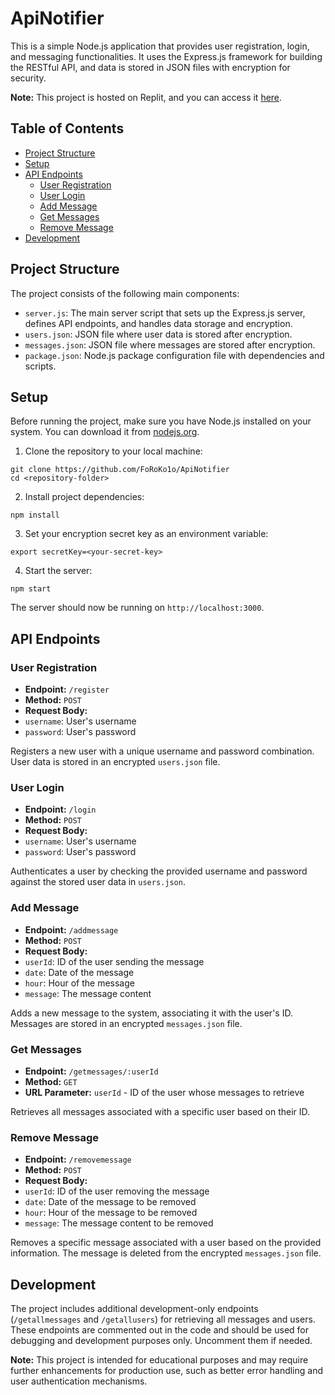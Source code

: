 # ApiNotifier

This is a simple Node.js application that provides user registration, login, and messaging functionalities. It uses the Express.js framework for building the RESTful API, and data is stored in JSON files with encryption for security. 

**Note:** This project is hosted on Replit, and you can access it [here](https://replit.com/@FoRoKo/Notifier).

## Table of Contents

- [Project Structure](#project-structure)
- [Setup](#setup)
- [API Endpoints](#api-endpoints)
  - [User Registration](#user-registration)
  - [User Login](#user-login)
  - [Add Message](#add-message)
  - [Get Messages](#get-messages)
  - [Remove Message](#remove-message)
- [Development](#development)

## Project Structure

The project consists of the following main components:

- `server.js`: The main server script that sets up the Express.js server, defines API endpoints, and handles data storage and encryption.
- `users.json`: JSON file where user data is stored after encryption.
- `messages.json`: JSON file where messages are stored after encryption.
- `package.json`: Node.js package configuration file with dependencies and scripts.

## Setup

Before running the project, make sure you have Node.js installed on your system. You can download it from [nodejs.org](https://nodejs.org/).

1. Clone the repository to your local machine:
```
git clone https://github.com/FoRoKo1o/ApiNotifier
cd <repository-folder>
```

2. Install project dependencies:
```
npm install
```

3. Set your encryption secret key as an environment variable:
```
export secretKey=<your-secret-key>
```

4. Start the server:
```
npm start
```

The server should now be running on `http://localhost:3000`.

## API Endpoints

### User Registration

- **Endpoint:** `/register`
- **Method:** `POST`
- **Request Body:**
- `username`: User's username
- `password`: User's password

Registers a new user with a unique username and password combination. User data is stored in an encrypted `users.json` file.

### User Login

- **Endpoint:** `/login`
- **Method:** `POST`
- **Request Body:**
- `username`: User's username
- `password`: User's password

Authenticates a user by checking the provided username and password against the stored user data in `users.json`.

### Add Message

- **Endpoint:** `/addmessage`
- **Method:** `POST`
- **Request Body:**
- `userId`: ID of the user sending the message
- `date`: Date of the message
- `hour`: Hour of the message
- `message`: The message content

Adds a new message to the system, associating it with the user's ID. Messages are stored in an encrypted `messages.json` file.

### Get Messages

- **Endpoint:** `/getmessages/:userId`
- **Method:** `GET`
- **URL Parameter:** `userId` - ID of the user whose messages to retrieve

Retrieves all messages associated with a specific user based on their ID.

### Remove Message

- **Endpoint:** `/removemessage`
- **Method:** `POST`
- **Request Body:**
- `userId`: ID of the user removing the message
- `date`: Date of the message to be removed
- `hour`: Hour of the message to be removed
- `message`: The message content to be removed

Removes a specific message associated with a user based on the provided information. The message is deleted from the encrypted `messages.json` file.

## Development

The project includes additional development-only endpoints (`/getallmessages` and `/getallusers`) for retrieving all messages and users. These endpoints are commented out in the code and should be used for debugging and development purposes only. Uncomment them if needed.

**Note:** This project is intended for educational purposes and may require further enhancements for production use, such as better error handling and user authentication mechanisms.
